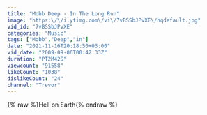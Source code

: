 ```yaml
---
title: "Mobb Deep - In The Long Run"
image: "https:\/\/i.ytimg.com\/vi\/7vBSSbJPvXE\/hqdefault.jpg"
vid_id: "7vBSSbJPvXE"
categories: "Music"
tags: ["Mobb","Deep","in"]
date: "2021-11-16T20:18:50+03:00"
vid_date: "2009-09-06T00:42:33Z"
duration: "PT2M42S"
viewcount: "91558"
likeCount: "1038"
dislikeCount: "24"
channel: "Trevor"
---
```

{% raw %}Hell on Earth{% endraw %}
